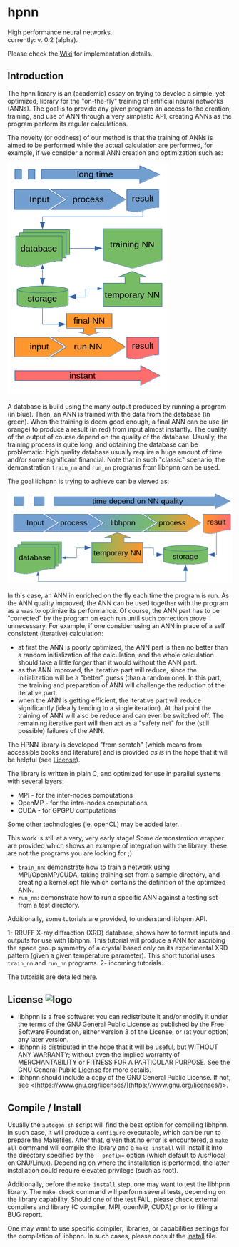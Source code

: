 # hpnn

High performance neural networks.\
currently: v. 0.2 (alpha).

Please check the [Wiki](https://github.com/ovhpa/hpnn/wiki) for implementation details.

## Introduction

The hpnn library is an (academic) essay on trying to develop a simple, yet optimized, library for the "on-the-fly" training of artificial neural networks (ANNs).
The goal is to provide any given program an access to the creation, training, and use of ANN through a very simplistic API, creating ANNs as the program perform its regular calculations.

The novelty (or oddness) of our method is that the training of ANNs is aimed to be performed while the actual calculation are performed, for example, if we consider a normal ANN creation and optimization such as:

![regular](res/regular.png)

A database is build using the many output produced by running a program (in blue).
Then, an ANN is trained with the data from the database (in green).
When the training is deem good enough, a final ANN can be use (in orange) to produce a result (in red) from input almost instantly.
The quality of the output of course depend on the quality of the database.
Usually, the training process is quite long, and obtaining the database can be problematic: high quality database usually require a huge amount of time and/or some significant financial.
Note that in such "classic" scenario, the demonstration `train_nn` and `run_nn` programs from libhpnn can be used.

The goal libhpnn is trying to achieve can be viewed as:

![hpnn](res/hpnn.png)

In this case, an ANN in enriched on the fly each time the program is run.
As the ANN quality improved, the ANN can be used together with the program as a was to optimize its performance.
Of course, the ANN part has to be "corrected" by the program on each run until such correction prove unnecessary.
For example, if one consider using an ANN in place of a self consistent (iterative) calculation:
* at first the ANN is poorly optimized, the ANN part is then no better than a random initialization of the calculation, and the whole calculation should take a little _longer_ than it would without the ANN part.
* as the ANN improved, the iterative part will reduce, since the initialization will be a "better" guess (than a random one). In this part, the training and preparation of ANN will challenge the reduction of the iterative part.
* when the ANN is getting efficient, the iterative part will reduce significantly (ideally tending to a single iteration). At that point the training of ANN will also be reduce and can even be switched off. The remaining iterative part will then act as a "safety net" for the (still possible) failures of the ANN.

The HPNN library is developed "from scratch" (which means from accessible books and literature) and is provided _as is_ in the hope that it will be helpful (see [License](LICENSE)).

The library is written in plain C, and optimized for use in parallel systems with several layers:
* MPI - for the inter-nodes computations
* OpenMP - for the intra-nodes computations
* CUDA - for GPGPU computations

Some other technologies (ie. openCL) may be added later.

This work is still at a very, very early stage!
Some _demonstration_ wrapper are provided which shows an example of integration with the library: these are not the programs you are looking for ;)
* `train_nn`: demonstrate how to train a network using MPI/OpenMP/CUDA, taking training set from a sample directory, and creating a kernel.opt file which contains the definition of the optimized ANN.
* `run_nn`: demonstrate how to run a specific ANN against a testing set from a test directory.

Additionally, some tutorials are provided, to understand libhpnn API.

1- RRUFF X-ray diffraction (XRD) database, shows how to format inputs and outputs for use with libhpnn. This tutorial will produce a ANN for ascribing the space group symmetry of a crystal based only on its experimental XRD pattern (given a given temperature parameter). This short tutorial uses `train_nn` and `run_nn` programs.
2- incoming tutorials...

The tutorials are detailed [here](tutorials/README.md).


## License ![logo](https://www.gnu.org/graphics/gplv3-or-later.png)

* libhpnn is a free software: you can redistribute it and/or modify it under the terms of the GNU General Public License as published by the Free Software Foundation, either version 3 of the License, or (at your option) any later version.
* libhpnn is distributed in the hope that it will be useful, but WITHOUT ANY WARRANTY; without even the implied warranty of MERCHANTABILITY or FITNESS FOR A PARTICULAR PURPOSE.  See the GNU General Public [License](LICENSE) for more details.
* libhpnn should include a copy of the GNU General Public License.  If not, see <[https://www.gnu.org/licenses/](https://www.gnu.org/licenses/)>.


## Compile / Install

Usually the `autogen.sh` script will find the best option for compiling libhpnn.
In such case, it will produce a `configure` executable, which can be run to prepare the Makefiles.
After that, given that no error is encountered, a `make all` command will compile the library and a `make install` will install it into the directory specified by the `--prefix=` option (which default to /usr/local on GNU/Linux). Depending on where the installation is performed, the latter installation could require elevated privilege (such as root).

Additionally, before the `make install` step, one may want to test the libhpnn library. The `make check` command will perform several tests, depending on the library capability. Should one of the test FAIL, please check external compilers and library (C compiler, MPI, openMP, CUDA) prior to filling a BUG report.

One may want to use specific compiler, libraries, or capabilities settings for the compilation of libhpnn. In such cases, please consult the [install](INSTALL) file.


